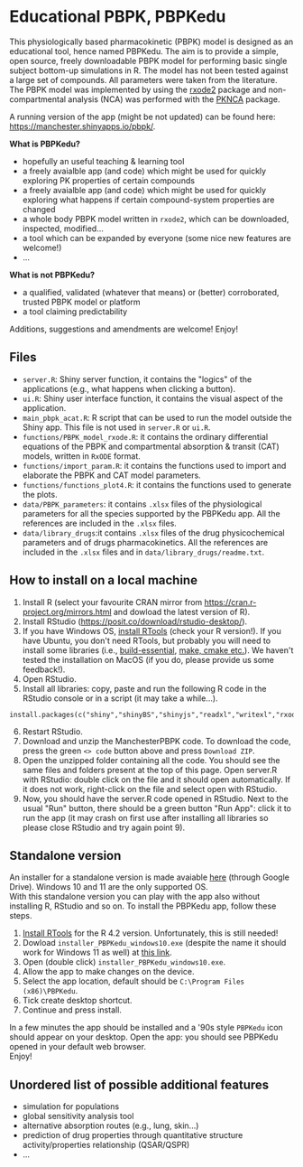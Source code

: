 # Educational PBPK, PBPKedu
This physiologically based pharmacokinetic (PBPK) model is designed as an educational tool, hence named PBPKedu. The aim is to provide a simple, open source, freely downloadable PBPK model for performing basic single subject bottom-up simulations in R. The model has not been tested against a large set of compounds. All parameters were taken from the literature. The PBPK model was implemented by using the [rxode2](https://cran.r-project.org/web/packages/rxode2/index.html) package and non-compartmental analysis (NCA) was performed with the [PKNCA](https://cran.r-project.org/web/packages/PKNCA/index.html) package.

A running version of the app (might be not updated) can be found here: https://manchester.shinyapps.io/pbpk/.

**What is PBPKedu?**
- hopefully an useful teaching & learning tool
- a freely avaialble app (and code) which might be used for quickly exploring PK properties of certain compounds
- a freely avaialble app (and code) which might be used for quickly exploring what happens if certain compound-system properties are changed
- a whole body PBPK model written in `rxode2`, which can be downloaded, inspected, modified...
- a tool which can be expanded by everyone (some nice new features are welcome!)
- ...

**What is not PBPKedu?**
- a qualified, validated (whatever that means) or (better) corroborated, trusted PBPK model or platform
- a tool claiming predictability

Additions, suggestions and amendments are welcome! Enjoy!

## Files
- `server.R`: Shiny server function, it contains the "logics" of the applications (e.g., what happens when clicking a button).
- `ui.R`: Shiny user interface function, it contains the visual aspect of the application.
- `main_pbpk_acat.R`: R script that can be used to run the model outside the Shiny app. This file is not used in `server.R` or `ui.R`.
- `functions/PBPK_model_rxode.R`: it contains the ordinary differential equations of the PBPK and compartmental absorption & transit (CAT) models, written in `RxODE` format.
- `functions/import_param.R`: it contains the functions used to import and elaborate the PBPK and CAT model parameters.
- `functions/functions_plot4.R`: it contains the functions used to generate the plots.
- `data/PBPK_parameters`: it contains `.xlsx` files of the physiological parameters for all the species supported by the PBPKedu app. All the references are included in the `.xlsx` files.
- `data/library_drugs`:it contains `.xlsx` files of the drug physicochemical parameters and of drugs pharmacokinetics. All the references are included in the `.xlsx` files and in `data/library_drugs/readme.txt`.

## How to install on a local machine

1. Install R (select your favourite CRAN mirror from https://cran.r-project.org/mirrors.html and dowload the latest version of R).
2. Install RStudio (https://posit.co/download/rstudio-desktop/).
3. If you have Windows OS, [install RTools](https://cran.r-project.org/bin/windows/Rtools/) (check your R version!). If you have Ubuntu, you don't need RTools, but probably you will need to install some libraries (i.e., [build-essential](https://github.com/SystemsForecasting/nlmixr2_on_AWS#install-r-and-rstudio), [make, cmake etc.](https://github.com/SystemsForecasting/nlmixr2_on_AWS#install-tidyverse-and-nlmixr2)). We haven't tested the installation on MacOS (if you do, please provide us some feedback!).
4. Open RStudio.
5. Install all libraries: copy, paste and run the following R code in the RStudio console or in a script (it may take a while...).
```
install.packages(c("shiny","shinyBS","shinyjs","readxl","writexl","rxode2","dplyr","ggplot2","RColorBrewer","gridExtra","PKNCA","shinybusy"))
```
6. Restart RStudio.
7. Download and unzip the ManchesterPBPK code. To download the code, press the green `<> code` button above and press `Download ZIP`.
8. Open the unzipped folder containing all the code. You should see the same files and folders present at the top of this page. Open server.R with RStudio: double click on the file and it should open automatically. If it does not work, right-click on the file and select open with RStudio.
9. Now, you should have the server.R code opened in RStudio. Next to the usual "Run" button, there should be a green button "Run App": click it to run the app (it  may crash on first use after installing all libraries so please close RStudio and try again point 9).


## Standalone version
An installer for a standalone version is made avaiable [here](https://drive.google.com/file/d/1tJAGFH0A9wbhUvd1z6KdHj7yJZJeBbGm/view?usp=sharing) (through Google Drive). Windows 10 and 11 are the only supported OS.  
With this standalone version you can play with the app also without installing R, RStudio and so on. To install the PBPKedu app, follow these steps.  

1. [Install RTools](https://cran.r-project.org/bin/windows/Rtools/) for the R 4.2 version. Unfortunately, this is still needed!
2. Dowload `installer_PBPKedu_windows10.exe` (despite the name it should work for Windows 11 as well) at [this link](https://drive.google.com/file/d/1tJAGFH0A9wbhUvd1z6KdHj7yJZJeBbGm/view?usp=sharing).
3. Open (double click) `installer_PBPKedu_windows10.exe`.
4. Allow the app to make changes on the device.
5. Select the app location, default should be `C:\Program Files (x86)\PBPKedu`.
6. Tick create desktop shortcut.
7. Continue and press install.

In a few minutes the app should be installed and a '90s style `PBPKedu` icon should appear on your desktop. Open the app: you should see PBPKedu opened in your default web browser.  
Enjoy!


## Unordered list of possible additional features
  

- simulation for populations
- global sensitivity analysis tool
- alternative absorption routes (e.g., lung, skin...)
- prediction of drug properties through quantitative structure activity/properties relationship (QSAR/QSPR)
- ...


